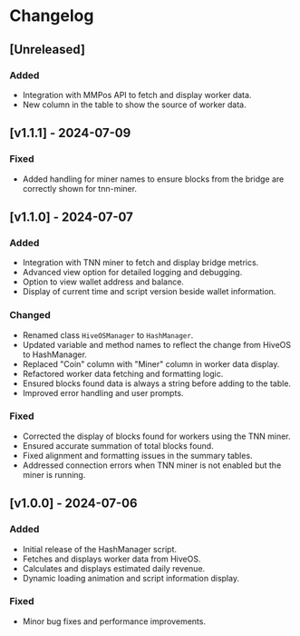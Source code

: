 # Changelog

## [Unreleased]
### Added
- Integration with MMPos API to fetch and display worker data.
- New column in the table to show the source of worker data.

## [v1.1.1] - 2024-07-09
### Fixed
- Added handling for miner names to ensure blocks from the bridge are correctly shown for tnn-miner.
  
## [v1.1.0] - 2024-07-07
### Added
- Integration with TNN miner to fetch and display bridge metrics.
- Advanced view option for detailed logging and debugging.
- Option to view wallet address and balance.
- Display of current time and script version beside wallet information.

### Changed
- Renamed class `HiveOSManager` to `HashManager`.
- Updated variable and method names to reflect the change from HiveOS to HashManager.
- Replaced "Coin" column with "Miner" column in worker data display.
- Refactored worker data fetching and formatting logic.
- Ensured blocks found data is always a string before adding to the table.
- Improved error handling and user prompts.

### Fixed
- Corrected the display of blocks found for workers using the TNN miner.
- Ensured accurate summation of total blocks found.
- Fixed alignment and formatting issues in the summary tables.
- Addressed connection errors when TNN miner is not enabled but the miner is running.

## [v1.0.0] - 2024-07-06
### Added
- Initial release of the HashManager script.
- Fetches and displays worker data from HiveOS.
- Calculates and displays estimated daily revenue.
- Dynamic loading animation and script information display.

### Fixed
- Minor bug fixes and performance improvements.
